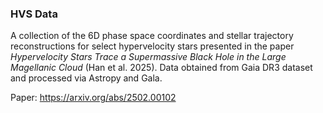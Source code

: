 ### HVS Data
A collection of the 6D phase space coordinates and stellar trajectory reconstructions for select hypervelocity stars presented in the paper *Hypervelocity Stars Trace a Supermassive Black Hole in the Large Magellanic Cloud* (Han et al. 2025). Data obtained from Gaia DR3 dataset and processed via Astropy and Gala. 

Paper: https://arxiv.org/abs/2502.00102
